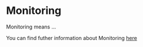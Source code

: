 # Monitoring

Monitoring means ...

You can find futher information about Monitoring [here](../T3./.md)
